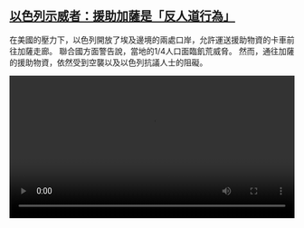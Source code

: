 <!--1708354023000-->
[以色列示威者：援助加薩是「反人道行為」](https://www.dw.com/zh/%E4%BB%A5%E8%89%B2%E5%88%97%E7%A4%BA%E5%A8%81%E8%80%85%EF%BC%9A%E6%8F%B4%E5%8A%A9%E5%8A%A0%E8%96%A9%E6%98%AF%E3%80%8C%E5%8F%8D%E4%BA%BA%E9%81%93%E8%A1%8C%E7%82%BA%E3%80%8D/a-68299646)
------

<p>在美國的壓力下，以色列開放了埃及邊境的兩處口岸，允許運送援助物資的卡車前往加薩走廊。 聯合國方面警告說，當地的1/4人口面臨飢荒威脅。 然而，通往加薩的援助物資，依然受到空襲以及以色列抗議人士的阻礙。</small></p><video src="https://tvdownloaddw-a.akamaihd.net/dwtv_video/flv/vdt_zh/2024/bchi240219_blockaid_01imw_AVC_1280x720.mp4" controls style="width:100%"></video>

